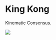 # King Kong

Kinematic Consensus.

![](https://raw.github.com/adrn/KingKong/master/misc/kingkong-01.png)

